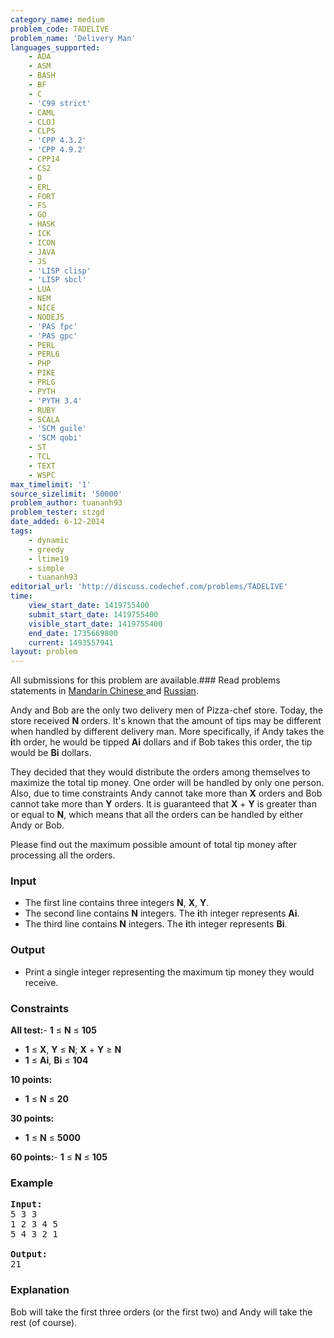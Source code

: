 ```yaml
---
category_name: medium
problem_code: TADELIVE
problem_name: 'Delivery Man'
languages_supported:
    - ADA
    - ASM
    - BASH
    - BF
    - C
    - 'C99 strict'
    - CAML
    - CLOJ
    - CLPS
    - 'CPP 4.3.2'
    - 'CPP 4.9.2'
    - CPP14
    - CS2
    - D
    - ERL
    - FORT
    - FS
    - GO
    - HASK
    - ICK
    - ICON
    - JAVA
    - JS
    - 'LISP clisp'
    - 'LISP sbcl'
    - LUA
    - NEM
    - NICE
    - NODEJS
    - 'PAS fpc'
    - 'PAS gpc'
    - PERL
    - PERL6
    - PHP
    - PIKE
    - PRLG
    - PYTH
    - 'PYTH 3.4'
    - RUBY
    - SCALA
    - 'SCM guile'
    - 'SCM qobi'
    - ST
    - TCL
    - TEXT
    - WSPC
max_timelimit: '1'
source_sizelimit: '50000'
problem_author: tuananh93
problem_tester: stzgd
date_added: 6-12-2014
tags:
    - dynamic
    - greedy
    - ltime19
    - simple
    - tuananh93
editorial_url: 'http://discuss.codechef.com/problems/TADELIVE'
time:
    view_start_date: 1419755400
    submit_start_date: 1419755400
    visible_start_date: 1419755400
    end_date: 1735669800
    current: 1493557941
layout: problem
---
```

All submissions for this problem are available.###  Read problems statements in [Mandarin Chinese ](http://www.codechef.com/download/translated/LTIME19/mandarin/TADELIVE.pdf) and [Russian](http://www.codechef.com/download/translated/LTIME19/russian/TADELIVE.pdf).

Andy and Bob are the only two delivery men of Pizza-chef store. Today, the store received **N** orders. It's known that the amount of tips may be different when handled by different delivery man. More specifically, if Andy takes the **i**th order, he would be tipped **Ai** dollars and if Bob takes this order, the tip would be **Bi** dollars.

They decided that they would distribute the orders among themselves to maximize the total tip money. One order will be handled by only one person. Also, due to time constraints Andy cannot take more than **X** orders and Bob cannot take more than **Y** orders. It is guaranteed that **X** + **Y** is greater than or equal to **N**, which means that all the orders can be handled by either Andy or Bob.

Please find out the maximum possible amount of total tip money after processing all the orders.

### Input

- The first line contains three integers **N**, **X**, **Y**.
- The second line contains **N** integers. The **i**th integer represents **Ai**.
- The third line contains **N** integers. The **i**th integer represents **Bi**.

### Output

- Print a single integer representing the maximum tip money they would receive.

### Constraints

**All test:**- **1** ≤ **N** ≤ **105**
- **1** ≤ **X**, **Y** ≤ **N**; **X** + **Y** ≥ **N**
- **1** ≤ **Ai**, **Bi** ≤ **104**

**10 points:**

- **1** ≤ **N** ≤ **20**

**30 points:**

- **1** ≤ **N** ≤ **5000**

**60 points:**- **1** ≤ **N** ≤ **105**

### Example

<pre><b>Input:</b>
5 3 3
1 2 3 4 5
5 4 3 2 1

<b>Output:</b>
21
</pre>
### Explanation

Bob will take the first three orders (or the first two) and Andy will take the rest (of course).
